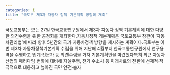 ```yaml
---
categories: i
title: "국토부 제3차 자동차 정책 기본계획 공정회 개최"
---
```

국토교통부는 오는 27일 한국교통연구원에서 제3차 자동차 정책 기본계획에 대한 다양한 의견수렴을 위한 공정회를 개최한다.자동차정책 기본계획은 국토교통부 장관이 ‘자동차관리법’에 따라 향후 5년간의 국가 자동차정책 방향을 제시하는 계획이다.국토부는 이번 제3차 자동차정책기본계획 수립을 위해 지난해 4월부터 한국교통연구원에서 연구용역을 수행하고 업계·전문가 등 의견수렴을 거쳐 기본계획안을 마련했다특히 최근 자동차 산업의 패러다임 변화에 대비해 자율주행, 전기·수소차 등 미래차로의 전환에 선제적·적극적으로 대응하고 높아진 국민 안전·솝자